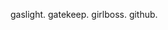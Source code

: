 gaslight. gatekeep. girlboss. github.
<!---
TheMaskedMaverik/TheMaskedMaverik is a ✨ special ✨ repository because its `README.md` (this file) appears on your GitHub profile.
You can click the Preview link to take a look at your changes.
--->
